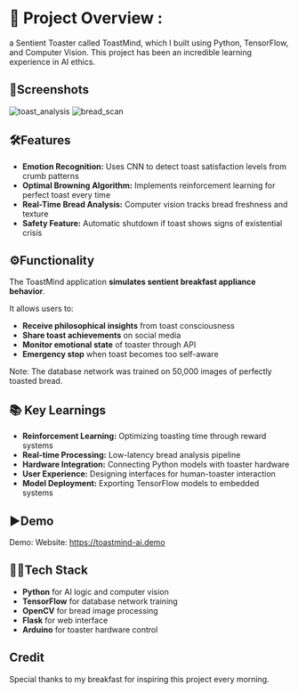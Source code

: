 # 🌟 Project Overview :

a Sentient Toaster called ToastMind, which I built using Python, TensorFlow, and Computer Vision. This project has been an incredible learning experience in AI ethics.


## 📸Screenshots
![toast_analysis](https://example.com/toast1.jpg)
![bread_scan](https://example.com/toast2.jpg)

## 🛠️Features

- **Emotion Recognition:** Uses CNN to detect toast satisfaction levels from crumb patterns
- **Optimal Browning Algorithm:** Implements reinforcement learning for perfect toast every time
- **Real-Time Bread Analysis:** Computer vision tracks bread freshness and texture
- **Safety Feature:** Automatic shutdown if toast shows signs of existential crisis

## ⚙️Functionality

The ToastMind application **simulates sentient breakfast appliance behavior**. 

It allows users to:

- **Receive philosophical insights** from toast consciousness
- **Share toast achievements** on social media
- **Monitor emotional state** of toaster through API
- **Emergency stop** when toast becomes too self-aware

Note: The database network was trained on 50,000 images of perfectly toasted bread.


## 📚 Key Learnings

- **Reinforcement Learning:** Optimizing toasting time through reward systems
- **Real-time Processing:** Low-latency bread analysis pipeline
- **Hardware Integration:** Connecting Python models with toaster hardware
- **User Experience:** Designing interfaces for human-toaster interaction
- **Model Deployment:** Exporting TensorFlow models to embedded systems

## ▶️Demo

Demo: 
Website: https://toastmind-ai.demo

## 🧑‍💻Tech Stack

- **Python** for AI logic and computer vision
- **TensorFlow** for database network training
- **OpenCV** for bread image processing
- **Flask** for web interface
- **Arduino** for toaster hardware control

## Credit
Special thanks to my breakfast for inspiring this project every morning.
